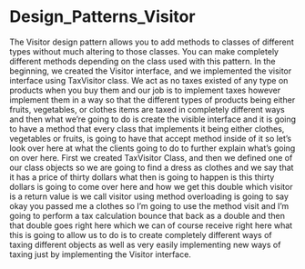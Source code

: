 # Design_Patterns_Visitor
The Visitor design pattern allows you to add methods to classes of different types without much altering to those classes. You can make completely different methods depending on the class used with this pattern.
In the beginning, we created the Visitor interface, and we implemented the visitor interface using TaxVisitor class. We act as no taxes existed of any type on products when you buy them and our job is to implement taxes however implement them in a way so that the different types of products being either fruits, vegetables, or clothes items are taxed in completely different ways and then what we’re going to do is create the visible interface and it is going to have a method that every  class that implements it being either clothes, vegetables or fruits, is going to have that accept method inside of it so let’s look over here at what the clients going to do to further explain what’s going on over here. First we created TaxVisitor Class, and then we defined one of our class objects so we are going to find a dress as clothes and we say that it has a price of thirty dollars what then is going to happen is this thirty dollars  is going to come over here and how we get this double which visitor is a return value is  we call visitor using method overloading is going to say okay you passed me a clothes so I’m going to use the method visit and I’m going to perform a tax calculation bounce that back as a double and then that double goes right here which we can of course receive right here what this is going to allow us to do is to create completely different ways of taxing different objects as well as very easily implementing  new ways of taxing just by implementing the Visitor interface. 
